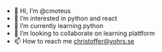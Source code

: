- 👋 Hi, I’m @cmoteus
- 👀 I’m interested in python and react
- 🌱 I’m currently learning python
- 💞️ I’m looking to collaborate on learning plattform
- 📫 How to reach me christoffer@yohrs.se

<!---
cmoteus/cmoteus is a ✨ special ✨ repository because its `README.md` (this file) appears on your GitHub profile.
You can click the Preview link to take a look at your changes.
--->
